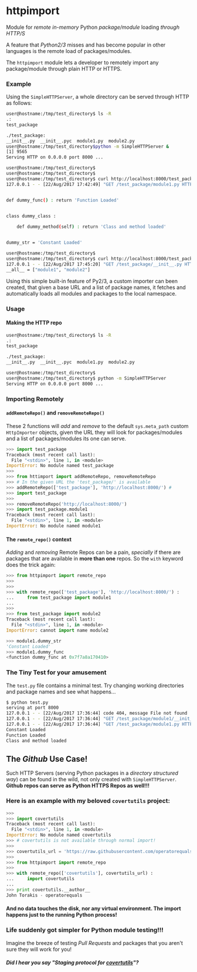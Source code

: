 # httpimport
Module for _remote_ _in-memory_ Python _package/module_ loading _through HTTP/S_

A feature that _Python2/3_ misses and has become popular in other languages is the remote load of packages/modules.

The `httpimport` module lets a developer to remotely import any package/module through plain HTTP or HTTPS.

### Example

Using the `SimpleHTTPServer`, a whole directory can be served through HTTP as follows:

```bash 
user@hostname:/tmp/test_directory$ ls -R
.:
test_package

./test_package:
__init__.py  __init__.pyc  module1.py  module2.py
user@hostname:/tmp/test_directory$python -m SimpleHTTPServer &
[1] 9565
Serving HTTP on 0.0.0.0 port 8000 ...

user@hostname:/tmp/test_directory$
user@hostname:/tmp/test_directory$
user@hostname:/tmp/test_directory$ curl http://localhost:8000/test_package/module1.py
127.0.0.1 - - [22/Aug/2017 17:42:49] "GET /test_package/module1.py HTTP/1.1" 200 -


def dummy_func() : return 'Function Loaded'


class dummy_class :
	
	def dummy_method(self) : return 'Class and method loaded'


dummy_str = 'Constant Loaded'

user@hostname:/tmp/test_directory$
user@hostname:/tmp/test_directory$ curl http://localhost:8000/test_package/__init__.py
127.0.0.1 - - [22/Aug/2017 17:45:20] "GET /test_package/__init__.py HTTP/1.1" 200 -
__all__ = ["module1", "module2"]

```

Using this simple built-in feature of Py2/3, a custom importer can been created, that given a base URL and a list of package names, it fetches and automatically loads all modules and packages to the local namespace.


### Usage

#### Making the HTTP repo

```bash
user@hostname:/tmp/test_directory$ ls -R
.:
test_package

./test_package:
__init__.py  __init__.pyc  module1.py  module2.py

user@hostname:/tmp/test_directory$ 
user@hostname:/tmp/test_directory$ python -m SimpleHTTPServer 
Serving HTTP on 0.0.0.0 port 8000 ...

```

### Importing Remotely
#### `addRemoteRepo()` and `removeRemoteRepo()`

These 2 functions will _add_ and _remove_ to the default `sys.meta_path` custom `HttpImporter` objects, given the URL they will look for packages/modules and a list of packages/modules its one can serve.

```python
>>> import test_package
Traceback (most recent call last):
  File "<stdin>", line 1, in <module>
ImportError: No module named test_package
>>>
>>> from httimport import addRemoteRepo, removeRemoteRepo
>>> # In the given URL the 'test_package/' is available
>>> addRemoteRepo(['test_package'], 'http://localhost:8000/') #  
>>> import test_package
>>>
>>> removeRemoteRepo('http://localhost:8000/')
>>> import test_package.module1
Traceback (most recent call last):
  File "<stdin>", line 1, in <module>
ImportError: No module named module1

```

#### The `remote_repo()` context
_Adding_ and _removing_ Remote Repos can be a pain, _specially_ if there are packages that are available in **more than one** repos. So the `with` keyword does the trick again:

```python
>>> from httpimport import remote_repo
>>> 
>>> 
>>> with remote_repo(['test_package'], 'http://localhost:8000/') :
...     from test_package import module1
... 
>>>
>>> from test_package import module2
Traceback (most recent call last):
  File "<stdin>", line 1, in <module>
ImportError: cannot import name module2

>>> module1.dummy_str
'Constant Loaded'
>>> module1.dummy_func
<function dummy_func at 0x7f7a8a170410>
```

### The Tiny Test for your amusement

The `test.py` file contains a minimal test. Try changing working directories and package names and see what happens...

```bash
$ python test.py 
serving at port 8000
127.0.0.1 - - [22/Aug/2017 17:36:44] code 404, message File not found
127.0.0.1 - - [22/Aug/2017 17:36:44] "GET /test_package/module1/__init__.py HTTP/1.1" 404 -
127.0.0.1 - - [22/Aug/2017 17:36:44] "GET /test_package/module1.py HTTP/1.1" 200 -
Constant Loaded
Function Loaded
Class and method loaded

```

## The _Github_ Use Case!

Such HTTP Servers (serving Python packages in a _directory structured way_) can be found in the wild, not only created with `SimpleHTTPServer`.
**Github repos can serve as Python HTTPS Repos as well!!!**

### Here is an example with my beloved `covertutils` project:
```python
>>> 
>>> import covertutils
Traceback (most recent call last):
  File "<stdin>", line 1, in <module>
ImportError: No module named covertutils
>>>	# covertutils is not available through normal import!
>>>
>>> covertutils_url = 'https://raw.githubusercontent.com/operatorequals/covertutils/master/'
>>> 
>>> from httpimport import remote_repo
>>> 
>>> with remote_repo(['covertutils'], covertutils_url) :
...     import covertutils
... 
>>> print covertutils.__author__
John Torakis - operatorequals
```

#### And no data touches the disk, nor any virtual environment. The import happens just to the running Python process!
### Life suddenly got simpler for Python module testing!!! 
Imagine the breeze of testing _Pull Requests_ and packages that you aren't sure they will work for you!

##### Did I hear you say "Staging protocol for [covertutils](https://github.com/operatorequals/covertutils)"?



